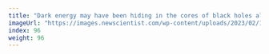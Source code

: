```yaml
---
title: "Dark energy may have been hiding in the cores of black holes all along"
imageUrl: "https://images.newscientist.com/wp-content/uploads/2023/02/15163011/SEI_144308396.jpg?width=600"
index: 96
weight: 96
---
```


